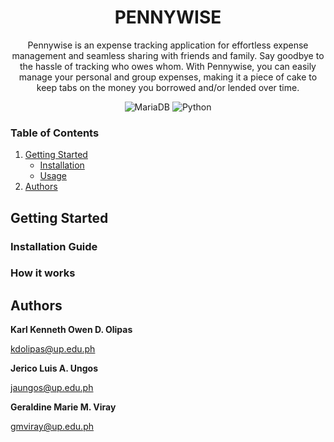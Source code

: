 <h1 align="center"> PENNYWISE </h1>

<p align="center">Pennywise is an expense tracking application for effortless expense management and seamless sharing with friends and family. Say goodbye to the hassle of tracking who owes whom. With Pennywise, you can easily manage your personal and group expenses, making it a piece of cake to keep tabs on the money you borrowed and/or lended over time.</p>

<div align="center">

![MariaDB](https://img.shields.io/badge/MariaDB-003545?style=for-the-badge&logo=mariadb&logoColor=white)
![Python](https://img.shields.io/badge/python-3670A0?style=for-the-badge&logo=python&logoColor=ffdd54)

</div>

### Table of Contents
1. [Getting Started](#getting-started)
    - [Installation](#installation-guide)
    - [Usage](#instruction-guide)
2. [Authors](#authors)

## Getting Started <a name='getting-started'></a>

### Installation Guide <a name='installation-guide'></a>

### How it works <a name='instruction-guide'></a>

## Authors <a name='authors'></a>

**Karl Kenneth Owen D. Olipas**

kdolipas@up.edu.ph

**Jerico Luis A. Ungos**

jaungos@up.edu.ph

**Geraldine Marie M. Viray**

gmviray@up.edu.ph